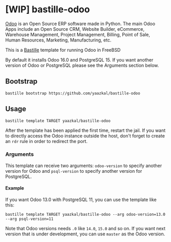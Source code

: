 # [WIP] bastille-odoo
[Odoo](https://github.com/odoo/odoo) is an Open Source ERP software made in Python. The main Odoo Apps include an Open Source CRM, Website Builder, eCommerce, Warehouse Management, Project Management, Billing, Point of Sale, Human Resources, Marketing, Manufacturing, etc.

This is a [Bastille](https://github.com/bastillebsd/bastille) template for running Odoo in FreeBSD

By default it installs Odoo 16.0 and PostgreSQL 15. If you want another version of Odoo or PostgreSQL please see the Arguments section below.

## Bootstrap

```shell
bastille bootstrap https://github.com/yaazkal/bastille-odoo
```

## Usage

```shell
bastille template TARGET yaazkal/bastille-odoo
```

After the template has been applied the first time, restart the jail.
If you want to directly access the Odoo instance outside the host, don't forget to create an `rdr` rule in order to redirect the port.

### Arguments
This template can receive two arguments: `odoo-version` to specify another version for Odoo and `psql-version` to specify another version for PostgreSQL.

#### Example
If you want Odoo 13.0 with PostgreSQL 11, you can use the template like this:

```shell
bastille template TARGET yaazkal/bastille-odoo --arg odoo-version=13.0 --arg psql-version=11
```

Note that Odoo versions needs `.0` like `14.0`, `15.0` and so on. If you want next version that is under development, you can use `master` as the Odoo version.
